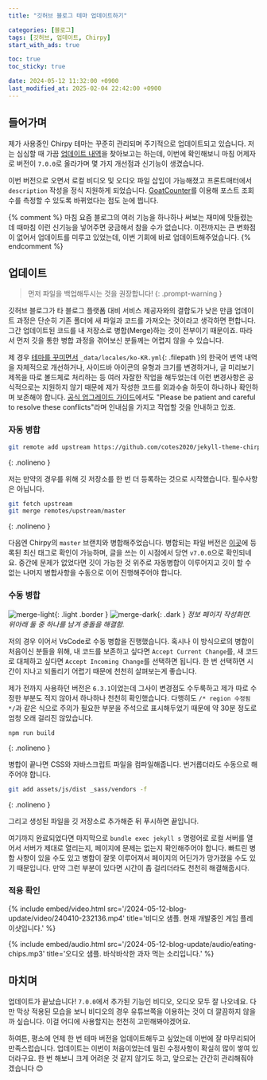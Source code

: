 ```yaml
---
title: "깃허브 블로그 테마 업데이트하기"

categories: [블로그]
tags: [깃허브, 업데이트, Chirpy]
start_with_ads: true

toc: true
toc_sticky: true

date: 2024-05-12 11:32:00 +0900
last_modified_at: 2025-02-04 22:42:00 +0900
---
```


## **들어가며**

제가 사용중인 Chirpy 테마는 꾸준히 관리되며 주기적으로 업데이트되고 있습니다. 저는 심심할 때 가끔 [업데이트 내역](https://github.com/cotes2020/jekyll-theme-chirpy/blob/master/docs/CHANGELOG.md)을 찾아보고는 하는데, 이번에 확인해보니 마침 어제자로 버전이 `7.0.0`로 올라가며 몇 가지 개선점과 신기능이 생겼습니다.

이번 버전으로 오면서 로컬 비디오 및 오디오 파일 삽입이 가능해졌고 프론트매터에서 `description` 작성을 정식 지원하게 되었습니다. [GoatCounter](https://www.goatcounter.com/)를 이용해 포스트 조회수를 측정할 수 있도록 바뀌었다는 점도 눈에 띕니다.

{% comment %}
마침 요즘 블로그의 여러 기능을 하나하나 써보는 재미에 맛들렸는데 때마침 이런 신기능을 넣어주면 궁금해서 참을 수가 없습니다. 이전까지는 큰 변화점이 없어서 업데이트를 미루고 있었는데, 이번 기회에 바로 업데이트해주었습니다.
{% endcomment %}

## **업데이트**

> 먼저 파일을 백업해두시는 것을 권장합니다!
{: .prompt-warning }

깃허브 블로그가 타 블로그 플랫폼 대비 서비스 제공자와의 결합도가 낮은 만큼 업데이트 과정은 단순히 기존 폴더에 새 파일과 코드를 가져오는 것이라고 생각하면 편합니다. 그간 업데이트된 코드를 내 저장소로 병합(Merge)하는 것이 전부이기 때문이죠. 따라서 먼저 깃을 통한 병합 과정을 겪어보신 분들께는 어렵지 않을 수 있습니다.

제 경우 [테마를 꾸미면서](https://hyngng.github.io/posts/first-blog-customization/) `_data/locales/ko-KR.yml`{: .filepath }의 한국어 번역 내역을 자체적으로 개선하거나, 사이드바 아이콘의 유형과 크기를 변경하거나, 글 미리보기 제목을 따로 볼드체로 처리하는 등 여러 자잘한 작업을 해두었는데 이런 변경사항은 공식적으로는 지원하지 않기 때문에 제가 작성한 코드를 외과수술 하듯이 하나하나 확인하며 보존해야 합니다. [공식 업그레이드 가이드](https://github.com/cotes2020/jekyll-theme-chirpy/wiki/Upgrade-Guide)에서도 "Please be patient and careful to resolve these conflicts"라며 인내심을 가지고 작업할 것을 안내하고 있죠.

### **자동 병합**

```bash
git remote add upstream https://github.com/cotes2020/jekyll-theme-chirpy.git
```
{: .nolineno }

저는 만약의 경우를 위해 깃 저장소를 한 번 더 등록하는 것으로 시작했습니다. 필수사항은 아닙니다.

```bash
git fetch upstream
git merge remotes/upstream/master
```
{: .nolineno }

다음엔 Chirpy의 `master` 브랜치와 병합해주었습니다. 병합되는 파일 버전은 [이곳](https://github.com/cotes2020/jekyll-theme-chirpy/tags)에 등록된 최신 태그로 확인이 가능하며, 글을 쓰는 이 시점에서 당연 `v7.0.0`으로 확인되네요. 중간에 문제가 없었다면 깃이 가능한 것 위주로 자동병합이 이루어지고 깃이 할 수 없는 나머지 병합사항을 수동으로 이어 진행해주어야 합니다.

### **수동 병합**

![merge-light](/2024-05-12-blog-update/merge-light.webp){: .light .border }
![merge-dark](/2024-05-12-blog-update/merge-dark.webp){: .dark }
_정보 페이지 작성화면. 위아래 둘 중 하나를 남겨 충돌을 해결함._

저의 경우 이어서 VsCode로 수동 병합을 진행했습니다. 혹시나 이 방식으로의 병합이 처음이신 분들을 위해, 내 코드를 보존하고 싶다면 `Accept Current Change`를, 새 코드로 대체하고 싶다면 `Accept Incoming Change`를 선택하면 됩니다. 한 번 선택하면 시간이 지나고 되돌리기 어렵기 때문에 천천히 살펴보는게 좋습니다.

제가 전까지 사용하던 버전은 `6.3.1`이었는데 그사이 변경점도 수두룩하고 제가 따로 수정한 부분도 적지 않아서 하나하나 천천히 확인했습니다. 다행히도 `/* region 수정됨 */`과 같은 식으로 주의가 필요한 부분을 주석으로 표시해두었기 때문에 약 30분 정도로 엄청 오래 걸리진 않았습니다.

```bash
npm run build
```
{: .nolineno }

병합이 끝나면 CSS와 자바스크립트 파일을 컴파일해줍니다. 번거롭더라도 수동으로 해주어야 합니다.

```bash
git add assets/js/dist _sass/vendors -f
```
{: .nolineno }

그리고 생성된 파일을 깃 저장소로 추가해준 뒤 푸시하면 끝입니다.

여기까지 완료되었다면 마지막으로 `bundle exec jekyll s` 명령어로 로컬 서버를 열어서 서버가 제대로 열리는지, 페이지에 문제는 없는지 확인해주어야 합니다. 빠트린 병합 사항이 있을 수도 있고 병합이 잘못 이루어져서 페이지의 어딘가가 망가졌을 수도 있기 때문입니다. 만약 그런 부분이 있다면 시간이 좀 걸리더라도 천천히 해결해줍시다.

### **적용 확인**

{%
  include embed/video.html
  src='/2024-05-12-blog-update/video/240410-232136.mp4'
  title='비디오 샘플. 현재 개발중인 게임 플레이샷입니다.'
%}

{%
  include embed/audio.html
  src='/2024-05-12-blog-update/audio/eating-chips.mp3'
  title='오디오 샘플. 바삭바삭한 과자 먹는 소리입니다.'
%}

## **마치며**

업데이트가 끝났습니다! `7.0.0`에서 추가된 기능인 비디오, 오디오 모두 잘 나오네요. 다만 막상 적용된 모습을 보니 비디오의 경우 유튜브쪽을 이용하는 것이 더 깔끔하지 않을까 싶습니다. 이걸 어디에 사용할지는 천천히 고민해봐야겠어요.

하여튼, 평소에 언제 한 번 테마 버전을 업데이트해두고 싶었는데 이번에 잘 마무리되어 만족스럽습니다. 업데이트는 이번이 처음이었는데 밀린 수정사항이 확실히 많이 쌓여 있더라구요. 한 번 해보니 크게 어려운 것 같지 않기도 하고, 앞으로는 간간히 관리해줘야겠습니다 😊